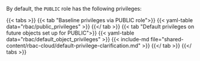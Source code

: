 By default, the `PUBLIC` role has the following privileges:

{{< tabs >}}
{{< tab "Baseline privileges via PUBLIC role">}}
{{< yaml-table data="rbac/public_privileges" >}}
{{</ tab >}}
{{< tab "Default privileges on future objects set up for PUBLIC">}}
{{< yaml-table data="rbac/default_object_privileges" >}}
{{< include-md file="shared-content/rbac-cloud/default-privilege-clarification.md" >}}
{{</ tab >}}
{{</ tabs >}}

